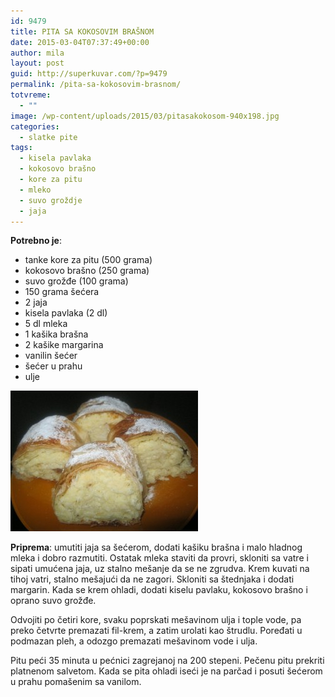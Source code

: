 ```yaml
---
id: 9479
title: PITA SA KOKOSOVIM BRAŠNOM
date: 2015-03-04T07:37:49+00:00
author: mila
layout: post
guid: http://superkuvar.com/?p=9479
permalink: /pita-sa-kokosovim-brasnom/
totvreme:
  - ""
image: /wp-content/uploads/2015/03/pitasakokosom-940x198.jpg
categories:
  - slatke pite
tags:
  - kisela pavlaka
  - kokosovo brašno
  - kore za pitu
  - mleko
  - suvo groždje
  - jaja
---
```

**Potrebno je**:

  * tanke kore za pitu (500 grama)
  * kokosovo brašno (250 grama)
  * suvo grožđe (100 grama)
  * 150 grama šećera
  * 2 jaja
  * kisela pavlaka (2 dl)
  * 5 dl mleka
  * 1 kašika brašna
  * 2 kašike margarina
  * vanilin šećer
  * šećer u prahu
  * ulje

[<img class="alignnone size-medium wp-image-9481" src="/wp-content/uploads/2015/03/pitasakokosom-300x225.jpg" alt="pitasakokosom" width="300" height="225" />](/wp-content/uploads/2015/03/pitasakokosom.jpg)

**Priprema**: umutiti jaja sa šećerom, dodati kašiku brašna i malo hladnog mleka i dobro razmutiti. Ostatak mleka staviti da provri, skloniti sa vatre i sipati umućena jaja, uz stalno mešanje da se ne zgrudva. Krem kuvati na tihoj vatri, stalno mešajući da ne zagori. Skloniti sa štednjaka i dodati margarin. Kada se krem ohladi, dodati kiselu pavlaku, kokosovo brašno i oprano suvo grožđe.

Odvojiti po četiri kore, svaku poprskati mešavinom ulja i tople vode, pa preko četvrte premazati fil-krem, a zatim urolati kao štrudlu. Poređati u podmazan pleh, a odozgo premazati mešavinom vode i ulja.

Pitu peći 35 minuta u pećnici zagrejanoj na 200 stepeni. Pečenu pitu prekriti platnenom salvetom. Kada se pita ohladi iseći je na parčad i posuti šećerom u prahu pomašenim sa vanilom.

&nbsp;

&nbsp;